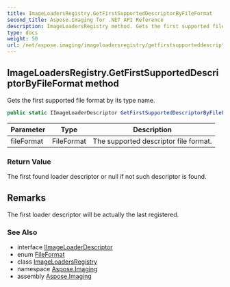 ```yaml
---
title: ImageLoadersRegistry.GetFirstSupportedDescriptorByFileFormat
second_title: Aspose.Imaging for .NET API Reference
description: ImageLoadersRegistry method. Gets the first supported file format by its type name
type: docs
weight: 50
url: /net/aspose.imaging/imageloadersregistry/getfirstsupporteddescriptorbyfileformat/
---
```

## ImageLoadersRegistry.GetFirstSupportedDescriptorByFileFormat method

Gets the first supported file format by its type name.

```csharp
public static IImageLoaderDescriptor GetFirstSupportedDescriptorByFileFormat(FileFormat fileFormat)
```

| Parameter | Type | Description |
| --- | --- | --- |
| fileFormat | FileFormat | The supported descriptor file format. |

### Return Value

The first found loader descriptor or null if not such descriptor is found.

## Remarks

The first loader descriptor will be actually the last registered.

### See Also

* interface [IImageLoaderDescriptor](../../iimageloaderdescriptor/)
* enum [FileFormat](../../fileformat/)
* class [ImageLoadersRegistry](../)
* namespace [Aspose.Imaging](../../imageloadersregistry/)
* assembly [Aspose.Imaging](../../../)


